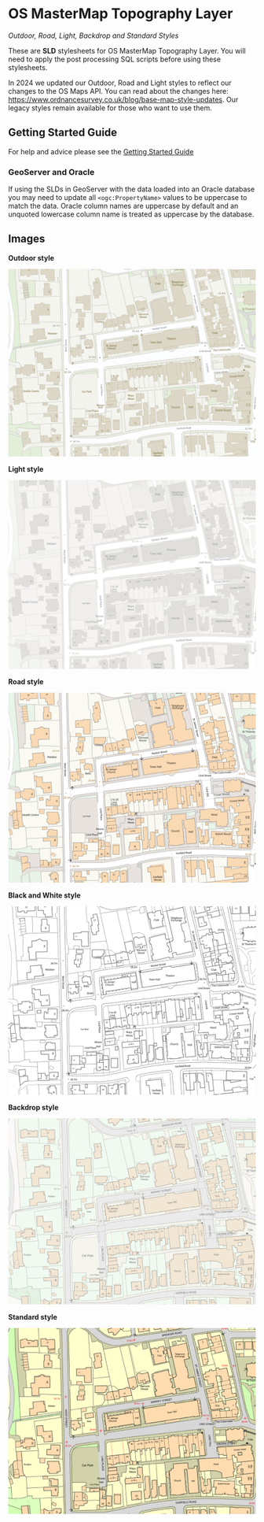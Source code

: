 # OS MasterMap Topography Layer
*Outdoor, Road, Light, Backdrop and Standard Styles*

These are **SLD** stylesheets for OS MasterMap Topography Layer. You will need to apply the post processing SQL scripts before using these stylesheets.

In 2024 we updated our Outdoor, Road and Light styles to reflect our changes to the OS Maps API. You can read about the changes here: https://www.ordnancesurvey.co.uk/blog/base-map-style-updates. Our legacy styles remain available for those who want to use them.

## Getting Started Guide

For help and advice please see the [Getting Started Guide](https://github.com/OrdnanceSurvey/OSMM-Topography-Layer-stylesheets/blob/master/Getting%20Started%20Guide%20-%20Styling%20OSMM%20Topography%20Layer.pdf)

### GeoServer and Oracle

If using the SLDs in GeoServer with the data loaded into an Oracle database you may need to update all `<ogc:PropertyName>` values to be uppercase to match the data. Oracle column names are uppercase by default and an unquoted lowercase column name is treated as uppercase by the database.

## Images

**Outdoor style**

![Outdoor style](https://github.com/OrdnanceSurvey/OSMM-Topography-Layer-stylesheets/blob/2427903f608a6cc14f2eb665831f33361a73ac4c/Schema%20version%209/Stylesheets/GML%20stylesheets/Geoserver%20stylesheets%20(SLD)/images/Outdoor-2.png)


**Light style**

![Light style](https://github.com/OrdnanceSurvey/OSMM-Topography-Layer-stylesheets/blob/2427903f608a6cc14f2eb665831f33361a73ac4c/Schema%20version%209/Stylesheets/GML%20stylesheets/Geoserver%20stylesheets%20(SLD)/images/Light-2.png)


**Road style**

![Road style](https://github.com/OrdnanceSurvey/OSMM-Topography-Layer-stylesheets/blob/2427903f608a6cc14f2eb665831f33361a73ac4c/Schema%20version%209/Stylesheets/GML%20stylesheets/Geoserver%20stylesheets%20(SLD)/images/Road-1.png)


**Black and White style**

![Black and White style](https://github.com/OrdnanceSurvey/OSMM-Topography-Layer-stylesheets/blob/66b093f6ab1260cd760472444c68aedf9e29cf56/Schema%20version%209/Stylesheets/GML%20stylesheets/Geoserver%20stylesheets%20(SLD)/images/Black%20and%20White.png)


**Backdrop style**

![Backdrop style](https://github.com/OrdnanceSurvey/OSMM-Topography-Layer-stylesheets/blob/master/Schema%20version%209/Stylesheets/GML%20stylesheets/QGIS%20stylesheets%20(QML)/images/Backdrop-1.png)


**Standard style**

![Standard style](https://github.com/OrdnanceSurvey/OSMM-Topography-Layer-stylesheets/blob/master/Schema%20version%209/Stylesheets/GML%20stylesheets/QGIS%20stylesheets%20(QML)/images/Standard-1.png)



